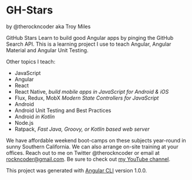 # GH-Stars
by @therockncoder aka Troy Miles

GitHub Stars 
Learn to build good Angular apps by pinging the GitHub Search API. This is a learning project I use to teach Angular, Angular Material and Angular Unit Testing.

Other topics I teach:
* JavaScript
* Angular
* React
* React Native, _build mobile apps in JavaScript for Android & iOS_
* Flux, Redux, MobX _Modern State Controllers for JavaScript_
* Android
* Android Unit Testing and Best Practices
* Android _in Kotlin_
* Node.js
* Ratpack, _Fast Java, Groovy, or Kotlin based web server_

We have affordable weekend boot-camps on these subjects year-round in sunny Southern California. We can also arrange on-site training at your offices.
Reach out to me on Twitter @therockncoder or email at rockncoder@gmail.com. Be sure to check out [my YouTube channel](https://www.youtube.com/rockncoder).

This project was generated with [Angular CLI](https://github.com/angular/angular-cli) version 1.0.0.
